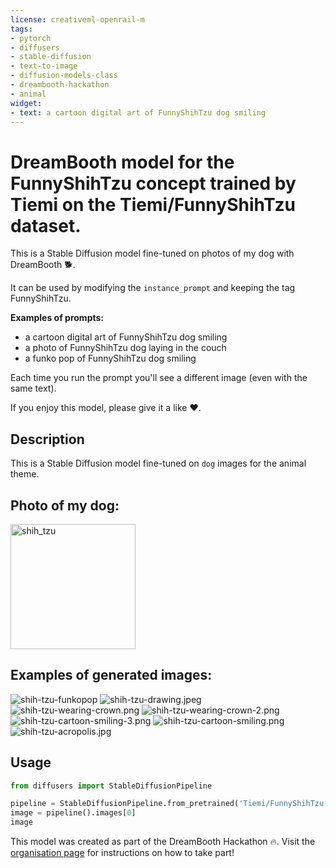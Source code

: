 ```yaml
---
license: creativeml-openrail-m
tags:
- pytorch
- diffusers
- stable-diffusion
- text-to-image
- diffusion-models-class
- dreambooth-hackathon
- animal
widget:
- text: a cartoon digital art of FunnyShihTzu dog smiling
---
```


# DreamBooth model for the FunnyShihTzu concept trained by Tiemi on the Tiemi/FunnyShihTzu dataset.

This is a Stable Diffusion model fine-tuned on photos of my dog with DreamBooth 🐕.

It can be used by modifying the `instance_prompt` and keeping the tag FunnyShihTzu.

**Examples of prompts:**
- a cartoon digital art of FunnyShihTzu dog smiling
- a photo of FunnyShihTzu dog laying in the couch
- a funko pop of FunnyShihTzu dog smiling
 
Each time you run the prompt you'll see a different image (even with the same text).

If you enjoy this model, please give it a like ❤️.

## Description

This is a Stable Diffusion model fine-tuned on `dog` images for the animal theme.

## Photo of my dog:
<img src="https://s3.amazonaws.com/moonup/production/uploads/1672671005943-6192492551e3de53a3628c6b.jpeg" alt="shih_tzu" width="200"/>


## Examples of generated images:
![shih-tzu-funkopop](https://s3.amazonaws.com/moonup/production/uploads/1674651472459-6192492551e3de53a3628c6b.jpeg)
![shih-tzu-drawing.jpeg](https://s3.amazonaws.com/moonup/production/uploads/1672350721131-6192492551e3de53a3628c6b.jpeg) 
![shih-tzu-wearing-crown.png](https://s3.amazonaws.com/moonup/production/uploads/1672351831323-6192492551e3de53a3628c6b.png)
![shih-tzu-wearing-crown-2.png](https://s3.amazonaws.com/moonup/production/uploads/1672351830953-6192492551e3de53a3628c6b.png)
![shih-tzu-cartoon-smiling-3.png](https://s3.amazonaws.com/moonup/production/uploads/1672351830966-6192492551e3de53a3628c6b.png)
![shih-tzu-cartoon-smiling.png](https://s3.amazonaws.com/moonup/production/uploads/1672351831343-6192492551e3de53a3628c6b.png)
![shih-tzu-acropolis.jpg](https://s3.amazonaws.com/moonup/production/uploads/1672351829105-6192492551e3de53a3628c6b.jpeg)

## Usage

```python
from diffusers import StableDiffusionPipeline

pipeline = StableDiffusionPipeline.from_pretrained('Tiemi/FunnyShihTzu-dog')
image = pipeline().images[0]
image
```

This model was created as part of the DreamBooth Hackathon 🔥. Visit the [organisation page](https://huggingface.co/dreambooth-hackathon) for instructions on how to take part!